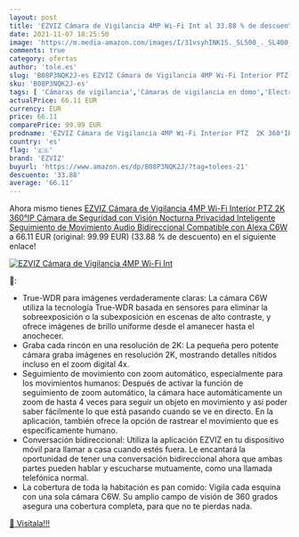 ```yaml
---
layout: post
title: 'EZVIZ Cámara de Vigilancia 4MP Wi-Fi Int al 33.88 % de descuento'
date: 2021-11-07 18:25:50
image: 'https://m.media-amazon.com/images/I/31vsyhINK1S._SL500_._SL400_.jpg'
comments: true
category: ofertas
author: 'tole.es'
slug: 'B08P3NQK2J-es EZVIZ Cámara de Vigilancia 4MP Wi-Fi Interior PTZ 2K...'
sku: 'B08P3NQK2J-es'
tags: [ 'Cámaras de vigilancia','Cámaras de vigilancia en domo','Electrónica','Fotografía y videocámaras','alexa','ezviz', ]
actualPrice: 66.11 EUR
currency: EUR
price: 66.11
comparePrice: 99.99 EUR
prodname: 'EZVIZ Cámara de Vigilancia 4MP Wi-Fi Interior PTZ  2K 360°IP Cámara de Seguridad con Visión Nocturna  Privacidad Inteligente  Seguimiento de Movimiento  Audio Bidireccional  Compatible con Alexa  C6W'
country: 'es'
flag: '🇪🇸'
brand: 'EZVIZ'
buyurl: 'https://www.amazon.es/dp/B08P3NQK2J/?tag=tolees-21'
descuento: '33.88'
average: '66.11'
---
```


Ahora mismo tienes [EZVIZ Cámara de Vigilancia 4MP Wi-Fi Interior PTZ  2K 360°IP Cámara de Seguridad con Visión Nocturna  Privacidad Inteligente  Seguimiento de Movimiento  Audio Bidireccional  Compatible con Alexa  C6W](https://www.amazon.es/dp/B08P3NQK2J/?tag=tolees-21) a 66.11 EUR (original: 99.99 EUR) (33.88 %  de descuento) en el siguiente enlace!

[![EZVIZ Cámara de Vigilancia 4MP Wi-Fi Int](https://m.media-amazon.com/images/I/31vsyhINK1S._SL500_._SL400_.jpg)](https://www.amazon.es/dp/B08P3NQK2J/?tag=tolees-21)

🔎:

- True-WDR para imágenes verdaderamente claras: La cámara C6W utiliza la tecnología True-WDR basada en sensores para eliminar la sobreexposición o la subexposición en escenas de alto contraste, y ofrece imágenes de brillo uniforme desde el amanecer hasta el anochecer.
- Graba cada rincón en una resolución de 2K: La pequeña pero potente cámara graba imágenes en resolución 2K, mostrando detalles nítidos incluso en el zoom digital 4x.
- Seguimiento de movimiento con zoom automático, especialmente para los movimientos humanos: Después de activar la función de seguimiento de zoom automático, la cámara hace automáticamente un zoom de hasta 4 veces para seguir un objeto en movimiento y así poder saber fácilmente lo que está pasando cuando se ve en directo. En la aplicación, también ofrece la opción de rastrear el movimiento que es específicamente humano.
- Conversación bidireccional: Utiliza la aplicación EZVIZ en tu dispositivo móvil para llamar a casa cuando estés fuera. Le encantará la oportunidad de tener una conversación bidireccional ahora que ambas partes pueden hablar y escucharse mutuamente, como una llamada telefónica normal.
- La cobertura de toda la habitación es pan comido: Vigila cada esquina con una sola cámara C6W. Su amplio campo de visión de 360 grados asegura una cobertura completa, para que no te pierdas nada.

[🛒 Visítala!!!](https://www.amazon.es/dp/B08P3NQK2J/?tag=tolees-21)
